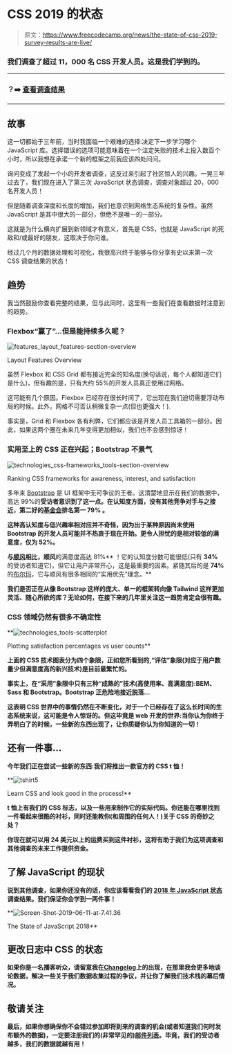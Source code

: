 # CSS 2019 的状态

> 原文：<https://www.freecodecamp.org/news/the-state-of-css-2019-survey-results-are-live/>

### 我们调查了超过 11，000 名 CSS 开发人员。这是我们学到的。

* * *

### ？➡️ [查看调查结果](http://2019.stateofcss.com)

* * *

## 故事

这一切都始于三年前，当时我面临一个艰难的选择:决定下一步学习哪个 JavaScript 库。选择错误的选项可能意味着在一个注定失败的技术上投入数百个小时，所以我想在承诺一个新的框架之前我应该四处问问。

询问变成了发起一个小的开发者调查，这反过来引起了社区惊人的兴趣。一晃三年过去了，我们现在进入了第三次 JavaScript 状态调查，调查对象超过 20，000 名开发人员！

但是随着调查深度和长度的增加，我们也意识到网络生态系统的复杂性。虽然 JavaScript 是其中很大的一部分，但绝不是唯一的一部分。

这就是为什么横向扩展到新领域才有意义，首先是 CSS，也就是 JavaScript 的死敌和/或最好的朋友，这取决于你问谁。

经过几个月的数据处理和可视化，我很高兴终于能够与你分享有史以来第一次 CSS 调查结果的状态！

## 趋势

我当然鼓励你查看完整的结果，但与此同时，这里有一些我们在查看数据时注意到的趋势。

### Flexbox“赢了”…但是能持续多久呢？

![features_layout_features-section-overview](img/27a722cd4413db15f6d219e683a44f96.png)

Layout Features Overview

虽然 Flexbox 和 CSS Grid 都有接近完全的知名度(换句话说，每个人都知道它们是什么)，但有趣的是，只有大约 55%的开发人员真正使用过网格。

这可能有几个原因。Flexbox 已经存在很长时间了，它出现在我们迫切需要浮动布局的时候。此外，网格不可否认稍微复杂一点(但也更强大！).

事实是，Grid 和 Flexbox 各有利弊，它们都应该是开发人员工具箱的一部分。因此，如果这两个圈在未来几年变得更加相似，我们也不会感到惊讶！

### 实用至上的 CSS 正在兴起；Bootstrap 不景气

![technologies_css-frameworks_tools-section-overview](img/5dc6be14b7761a62c1468efcc4bcf705.png)

Ranking CSS frameworks for awareness, interest, and satisfaction

多年来 [Bootstrap](https://getbootstrap.com/) 是 UI 框架中无可争议的王者。这清楚地显示在我们的数据中，高达 99%的**受访者意识到了这一点。在认知度方面，没有其他竞争对手与之接近，第二好的[基金会](https://foundation.zurb.com/)排名第一 **79%** 。**

**这种高认知度与低兴趣率相对应并不奇怪，因为出于某种原因尚未使用 Bootstrap 的开发人员可能并不热衷于现在开始。更令人担忧的是相对较低的满意度，仅为 52%。**

**与[顺风](https://tailwindcss.com/)相比，顺风**的满意度高达 81%** ！它的认知度分数可能很低(只有 **34%** 的受访者知道它)，但它让用户非常开心，这是最重要的因素。紧随其后的是 **74%** 的[布尔玛](https://bulma.io/)，它与顺风有很多相同的“实用优先”理念。**

**我们是否正在从像 Bootstrap 这样的庞大、单一的框架转向像 Tailwind 这样更加灵活、随心所欲的库？无论如何，在接下来的几年里关注这一趋势肯定会很有趣。**

### **CSS 领域仍然有很多不确定性**

**![technologies_tools-scatterplot](img/45ce761a3ad14a0997a6d55127e1f02f.png)

Plotting satisfaction percentages vs user counts** 

**上面的 CSS 技术图表分为四个象限，正如您所看到的,“评估”象限(对应于用户数量少但满意度高的新兴技术)是目前最繁忙的。**

**事实上，在“采用”象限中只有三种“成熟的”技术(高使用率、高满意度):BEM、Sass 和 Bootstrap。Bootstrap 正危险地接近脱落…**

**这表明 CSS 世界中的事情仍然在不断变化，对于一个已经存在了这么长时间的生态系统来说，这可能是令人惊讶的。但这毕竟是 web 开发的世界:当你认为你终于弄明白了的时候，一些新的东西出现了，让你质疑你认为你知道的一切！**

## **还有一件事…**

**今年我们正在尝试一些新的东西:我们将推出一款官方的 CSS t 恤！**

**![tshirt5](img/a91cfb6715ed8bcbe40c6f828b10b8ec.png)

Learn CSS and look good in the process!** 

**t 恤上有我们的 CSS 标志，以及一些用来制作它的实际代码。你还能在哪里找到一件看起来很酷的衬衫，同时还能教你(和周围的任何人！)关于 CSS 的奇妙之处？**

**你现在就可以用 24 美元以上的运费买到这件衬衫，这将有助于我们为这项调查和其他调查的未来工作提供资金。**

## **了解 JavaScript 的现状**

**说到其他调查，如果你还没有的话，你应该看看我们的 [2018 年 JavaScript 状态](http://2018.stateofjs.com)调查结果。我们保证你会学到一两件事！**

**![Screen-Shot-2019-06-11-at-7.41.36](img/1eee6e1c9160f1e0c37b19a2c1e87702.png)

The State of JavaScript 2018** 

## **更改日志中 CSS 的状态**

**如果你是一名播客听众，请留意我在[Changelog](https://changelog.com/)上的出现，在那里我会更多地谈论数据，解决一些关于我们数据收集过程的争议，并让你了解我们技术栈的幕后情况。**

## **敬请关注**

**最后，如果你想确保你不会错过参加即将到来的调查的机会(或者知道我们何时发布额外的数据)，一定要注册我们的(非常罕见的)[邮件列表](https://stateofcss.com)。毕竟，我们的受访者越多，我们的数据就越有用！**